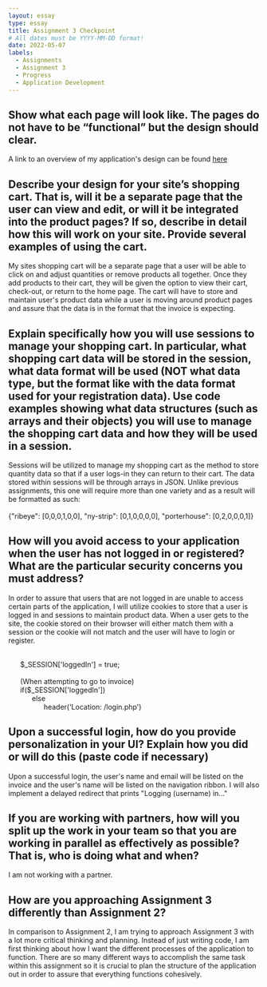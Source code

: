 ```yaml
---
layout: essay
type: essay
title: Assignment 3 Checkpoint
# All dates must be YYYY-MM-DD format!
date: 2022-05-07
labels:
  - Assignments
  - Assignment 3
  - Progress
  - Application Development
---
```


## Show what each page will look like. The pages do not have to be “functional” but the design should clear. 

A link to an overview of my application's design can be found [here](http://youtube.com)

## Describe your design for your site’s shopping cart. That is, will it be a separate page that the user can view and edit, or will it be integrated into the product pages? If so, describe in detail how this will work on your site. Provide several examples of using the cart.

My sites shopping cart will be a separate page that a user will be able to click on and adjust quantities or remove products all together. Once they add products to their cart, they will be given the option to view their cart, check-out, or return to the home page. The cart will have to store and maintain user's product data while a user is moving around product pages and assure that the data is in the format that the invoice is expecting. 

## Explain specifically how you will use sessions to manage your shopping cart. In particular, what shopping cart data will be stored in the session, what data format will be used (NOT what data type, but the format like with the data format used for your registration data). Use code examples showing what data structures (such as arrays and their objects) you will use to manage the shopping cart data and how they will be used in a session.

Sessions will be utilized to manage my shopping cart as the method to store quantity data so that if a user logs-in they can return to their cart. The data stored within sessions will be through arrays in JSON. Unlike previous assignments, this one will require more than one variety and as a result will be formatted as such:
<br>
<br>
{"ribeye": [0,0,0,1,0,0], "ny-strip": [0,1,0,0,0,0], "porterhouse": [0,2,0,0,0,1]}

## How will you avoid access to your application when the user has not logged in or registered? What are the particular security concerns you must address?

In order to assure that users that are not logged in are unable to access certain parts of the application, I will utilize cookies to store that a user is logged in and sessions to maintain product data. When a user gets to the site, the cookie stored on their browser will either match them with a session or the cookie will not match and the user will have to login or register. 

<br>
&nbsp;&nbsp;&nbsp;&nbsp;&nbsp;&nbsp;$_SESSION['loggedIn'] = true;
<br>
<br>
&nbsp;&nbsp;&nbsp;&nbsp;&nbsp;&nbsp;(When attempting to go to invoice)
<br>
&nbsp;&nbsp;&nbsp;&nbsp;&nbsp;&nbsp;if($_SESSION['loggedIn'])
<br>
&nbsp;&nbsp;&nbsp;&nbsp;&nbsp;&nbsp;&nbsp;&nbsp;&nbsp;&nbsp;&nbsp;&nbsp;else
<br>
&nbsp;&nbsp;&nbsp;&nbsp;&nbsp;&nbsp;&nbsp;&nbsp;&nbsp;&nbsp;&nbsp;&nbsp;&nbsp;&nbsp;&nbsp;&nbsp;&nbsp;&nbsp;header('Location: /login.php')

## Upon a successful login, how do you provide personalization in your UI? Explain how you did or will do this (paste code if necessary)

Upon a successful login, the user's name and email will be listed on the invoice and the user's name will be listed on the navigation ribbon. I will also implement a delayed redirect that prints "Logging (username) in..."

## If you are working with partners, how will you split up the work in your team so that you are working in parallel as effectively as possible? That is, who is doing what and when?

I am not working with a partner.

## How are you approaching Assignment 3 differently than Assignment 2?

In comparison to Assignment 2, I am trying to approach Assignment 3 with a lot more critical thinking and planning. Instead of just writing code, I am first thinking about how I want the different processes of the application to function. There are so many different ways to accomplish the same task within this assignment so it is crucial to plan the structure of the application out in order to assure that everything functions cohesively. 

<br>
<br>
